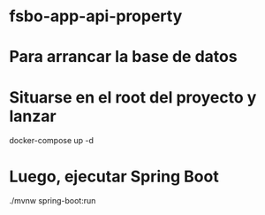 # fsbo-app-api-property

# Para arrancar la base de datos
# Situarse en el root del proyecto y lanzar
docker-compose up -d

# Luego, ejecutar Spring Boot
./mvnw spring-boot:run
